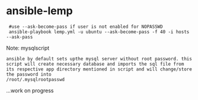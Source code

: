 # ansible-lemp
     #use --ask-become-pass if user is not enabled for NOPASSWD 
     ansible-playbook lemp.yml -u ubuntu --ask-become-pass -f 40 -i hosts  --ask-pass


Note: mysqlscript

    ansible by default sets upthe mysql server without root password. this script will create necessary database and imports the sql file from its respective app directory mentioned in script and will change/store the password into 
    /root/.mysqlrootpasswd
    
...work on progress
